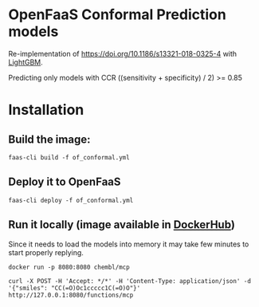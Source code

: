 # OpenFaaS Conformal Prediction models

Re-implementation of https://doi.org/10.1186/s13321-018-0325-4 with [LightGBM](https://lightgbm.readthedocs.io/en/latest/).


Predicting only models with CCR ((sensitivity + specificity) / 2) >= 0.85

# Installation

## Build the image:
```
faas-cli build -f of_conformal.yml
```

## Deploy it to OpenFaaS
```
faas-cli deploy -f of_conformal.yml
```

## Run it locally (image available in [DockerHub](https://hub.docker.com/r/chembl/mcp))

Since it needs to load the models into memory it may take few minutes to start properly replying.

```
docker run -p 8080:8080 chembl/mcp

curl -X POST -H 'Accept: */*' -H 'Content-Type: application/json' -d '{"smiles": "CC(=O)Oc1ccccc1C(=O)O"}' http://127.0.0.1:8080/functions/mcp
```

